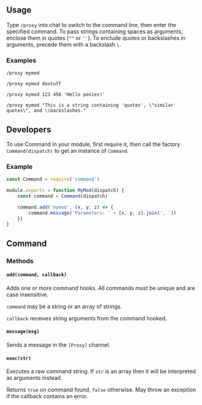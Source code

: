 ## Usage
Type `/proxy` into chat to switch to the command line, then enter the specified command. To pass strings containing spaces as arguments, enclose them in quotes (`""` or `''`). To enclude quotes or backslashes in arguments, precede them with a backslash `\`.

### Examples
```
/proxy mymod
```
```
/proxy mymod dostuff
```
```
/proxy mymod 123 456 'Hello ponies!'
```
```
/proxy mymod "This is a string containing 'quotes', \"similar quotes\", and \\backslashes."
```

## Developers
To use Command in your module, first require it, then call the factory `Command(dispatch)` to get an instance of `Command`.

### Example
```javascript
const Command = require('command')

module.exports = function MyMod(dispatch) {
	const command = Command(dispatch)

	command.add('mymod', (x, y, z) => {
		command.message('Parameters: ' + [x, y, z].join(', '))
	})
}
```

## Command
### Methods
#### `add(command, callback)`
Adds one or more command hooks. All commands must be unique and are case insensitive.

`command` may be a string or an array of strings.

`callback` receives string arguments from the command hooked.

#### `message(msg)`
Sends a message in the `[Proxy]` channel.

#### `exec(str)`
Executes a raw command string. If `str` is an array then it will be interpreted as arguments instead.

Returns `true` on command found, `false` otherwise. May throw an exception if the callback contains an error.

